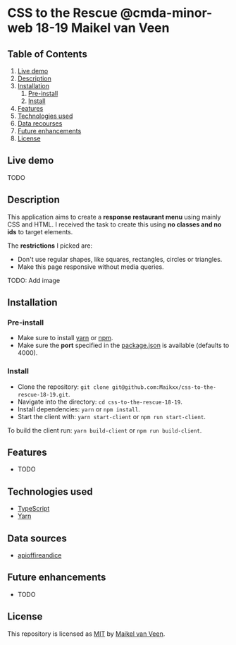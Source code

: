 # CSS to the Rescue @cmda-minor-web 18-19 Maikel van Veen

## Table of Contents

1. [Live demo](#live-demo)
2. [Description](#description)
3. [Installation](#installation)
    1. [Pre-install](#pre-install)
    2. [Install](#install)
4. [Features](#features)
5. [Technologies used](#technologies-used)
6. [Data recourses](#data-recourses)
7. [Future enhancements](#future-enhancements)
8. [License](#license)

## Live demo

TODO

## Description

This application aims to create a **response restaurant menu** using mainly CSS and HTML.
I received the task to create this using **no classes and no ids** to target elements.

The **restrictions** I picked are:

* Don't use regular shapes, like squares, rectangles, circles or triangles.
* Make this page responsive without media queries.

TODO: Add image

## Installation

### Pre-install

* Make sure to install [yarn](https://yarnpkg.com/en/) or [npm](https://www.npmjs.com).
* Make sure the **port** specified in the [package.json](package.json) is available (defaults to 4000).

### Install

* Clone the repository: `git clone git@github.com:Maikxx/css-to-the-rescue-18-19.git`.
* Navigate into the directory: `cd css-to-the-rescue-18-19`.
* Install dependencies: `yarn` or `npm install`.
* Start the client with: `yarn start-client` or `npm run start-client`.

To build the client run: `yarn build-client` or `npm run build-client`.

## Features

* TODO

## Technologies used

* [TypeScript](https://www.typescriptlang.org)
* [Yarn](https://yarnpkg.com/en/)

## Data sources

* [apioffireandice](https://anapioficeandfire.com/)

## Future enhancements

* TODO

## License

This repository is licensed as [MIT](LICENSE) by [Maikel van Veen](https://github.com/maikxx).
